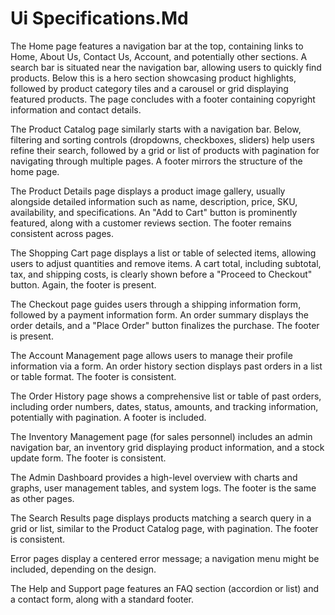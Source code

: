 # Ui Specifications.Md

The Home page features a navigation bar at the top, containing links to Home, About Us, Contact Us, Account, and potentially other sections.  A search bar is situated near the navigation bar, allowing users to quickly find products. Below this is a hero section showcasing product highlights, followed by product category tiles and a carousel or grid displaying featured products. The page concludes with a footer containing copyright information and contact details.

The Product Catalog page similarly starts with a navigation bar.  Below, filtering and sorting controls (dropdowns, checkboxes, sliders) help users refine their search, followed by a grid or list of products with pagination for navigating through multiple pages.  A footer mirrors the structure of the home page.

The Product Details page displays a product image gallery, usually alongside detailed information such as name, description, price, SKU, availability, and specifications. An "Add to Cart" button is prominently featured, along with a customer reviews section.  The footer remains consistent across pages.

The Shopping Cart page displays a list or table of selected items, allowing users to adjust quantities and remove items. A cart total, including subtotal, tax, and shipping costs, is clearly shown before a "Proceed to Checkout" button.  Again, the footer is present.

The Checkout page guides users through a shipping information form, followed by a payment information form. An order summary displays the order details, and a "Place Order" button finalizes the purchase. The footer is present.

The Account Management page allows users to manage their profile information via a form.  An order history section displays past orders in a list or table format. The footer is consistent.

The Order History page shows a comprehensive list or table of past orders, including order numbers, dates, status, amounts, and tracking information, potentially with pagination. A footer is included.

The Inventory Management page (for sales personnel) includes an admin navigation bar, an inventory grid displaying product information, and a stock update form. The footer is consistent.

The Admin Dashboard provides a high-level overview with charts and graphs, user management tables, and system logs.  The footer is the same as other pages.

The Search Results page displays products matching a search query in a grid or list, similar to the Product Catalog page, with pagination. The footer is consistent.

Error pages display a centered error message; a navigation menu might be included, depending on the design.

The Help and Support page features an FAQ section (accordion or list) and a contact form, along with a standard footer.
